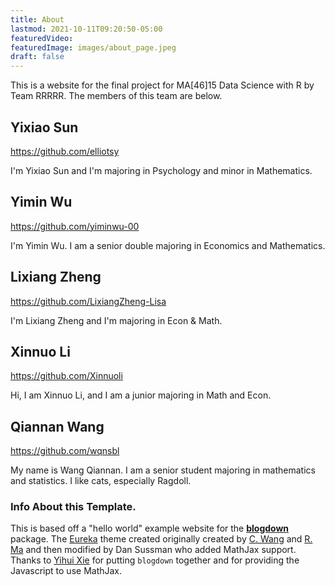 ```yaml
---
title: About
lastmod: 2021-10-11T09:20:50-05:00
featuredVideo: 
featuredImage: images/about_page.jpeg
draft: false
---
```


This is a website for the final project for MA[46]15 Data Science with R by Team RRRRR.
The members of this team are below.

## Yixiao Sun
https://github.com/elliotsy

I'm Yixiao Sun and I'm majoring in Psychology and minor in Mathematics.

## Yimin Wu

https://github.com/yiminwu-00

I'm Yimin Wu. I am a senior double majoring in Economics and Mathematics.

## Lixiang Zheng

https://github.com/LixiangZheng-Lisa

I'm Lixiang Zheng and I'm majoring in Econ & Math.

## Xinnuo Li

https://github.com/Xinnuoli

Hi, I am Xinnuo Li, and I am a junior majoring in Math and Econ.

## Qiannan Wang

https://github.com/wqnsbl   

My name is Wang Qiannan. I am a senior student majoring in mathematics and statistics. I like cats, especially Ragdoll.

<!-- Please leave in the information below -->

### Info About this Template.

This is based off a "hello world" example website for the [**blogdown**](https://github.com/rstudio/blogdown) package. The [Eureka](https://www.wangchucheng.com/en/docs/eureka/) theme created originally created by  [C. Wang](https://www.wangchucheng.com/zh/) and [R. Ma](https://www.ruiqima.com/zh/) and then modified by Dan Sussman who added MathJax support. Thanks to [Yihui Xie](https://github.com/yihui/) for putting `blogdown` together and for providing the Javascript to use MathJax.
